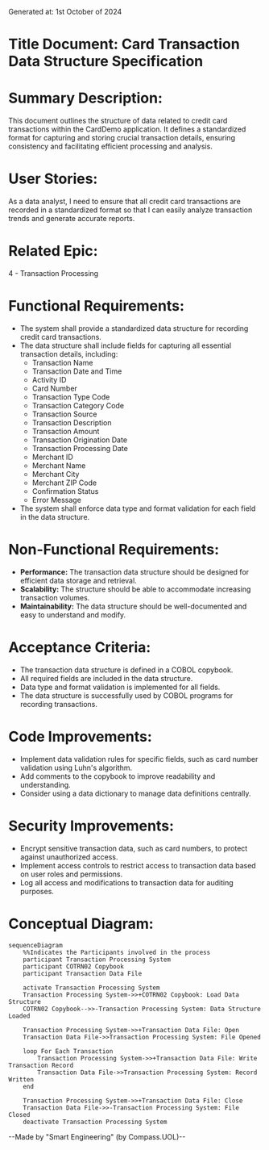 Generated at: 1st October of 2024

# **Title Document:** Card Transaction Data Structure Specification

# **Summary Description:**
This document outlines the structure of data related to credit card transactions within the CardDemo application. It defines a standardized format for capturing and storing crucial transaction details, ensuring consistency and facilitating efficient processing and analysis.

# **User Stories:**
As a data analyst, I need to ensure that all credit card transactions are recorded in a standardized format so that I can easily analyze transaction trends and generate accurate reports.

# **Related Epic:**
4 - Transaction Processing

# **Functional Requirements:**
- The system shall provide a standardized data structure for recording credit card transactions.
- The data structure shall include fields for capturing all essential transaction details, including:
    - Transaction Name
    - Transaction Date and Time
    - Activity ID
    - Card Number
    - Transaction Type Code
    - Transaction Category Code
    - Transaction Source
    - Transaction Description
    - Transaction Amount
    - Transaction Origination Date
    - Transaction Processing Date
    - Merchant ID
    - Merchant Name
    - Merchant City
    - Merchant ZIP Code
    - Confirmation Status
    - Error Message
- The system shall enforce data type and format validation for each field in the data structure.

# **Non-Functional Requirements:**
- **Performance:** The transaction data structure should be designed for efficient data storage and retrieval.
- **Scalability:** The structure should be able to accommodate increasing transaction volumes.
- **Maintainability:** The data structure should be well-documented and easy to understand and modify.

# **Acceptance Criteria:**
- The transaction data structure is defined in a COBOL copybook.
- All required fields are included in the data structure.
- Data type and format validation is implemented for all fields.
- The data structure is successfully used by COBOL programs for recording transactions.

# **Code Improvements:**
- Implement data validation rules for specific fields, such as card number validation using Luhn's algorithm.
- Add comments to the copybook to improve readability and understanding.
- Consider using a data dictionary to manage data definitions centrally.

# **Security Improvements:**
- Encrypt sensitive transaction data, such as card numbers, to protect against unauthorized access.
- Implement access controls to restrict access to transaction data based on user roles and permissions.
- Log all access and modifications to transaction data for auditing purposes.

# **Conceptual Diagram:**
```mermaid
sequenceDiagram
    %%Indicates the Participants involved in the process
    participant Transaction Processing System
    participant COTRN02 Copybook
    participant Transaction Data File

    activate Transaction Processing System
    Transaction Processing System->>+COTRN02 Copybook: Load Data Structure
    COTRN02 Copybook-->>-Transaction Processing System: Data Structure Loaded

    Transaction Processing System->>+Transaction Data File: Open
    Transaction Data File->>Transaction Processing System: File Opened

    loop For Each Transaction
        Transaction Processing System->>+Transaction Data File: Write Transaction Record
        Transaction Data File->>Transaction Processing System: Record Written
    end

    Transaction Processing System->>+Transaction Data File: Close
    Transaction Data File->>-Transaction Processing System: File Closed
    deactivate Transaction Processing System
```

--Made by "Smart Engineering" (by Compass.UOL)--